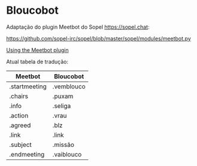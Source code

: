 Bloucobot
=========

Adaptação do plugin Meetbot do Sopel <https://sopel.chat>:

https://github.com/sopel-irc/sopel/blob/master/sopel/modules/meetbot.py

[Using the Meetbot plugin](https://sopel.chat/usage/meetbot-plugin/)

Atual tabela de tradução:

| Meetbot | Bloucobot |
| ------- | --------- |
| .startmeeting | .vemblouco |
| .chairs | .puxam |
| .info | .seliga |
| .action | .vrau |
| .agreed | .blz |
| .link | .link |
| .subject | .missão |
| .endmeeting | .vaiblouco |



